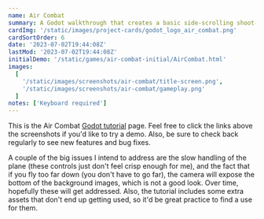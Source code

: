 ```yaml
---
name: Air Combat
summary: A Godot walkthrough that creates a basic side-scrolling shoot-'em-up
cardImg: '/static/images/project-cards/godot_logo_air_combat.png'
cardSortOrder: 6
date: '2023-07-02T19:44:08Z'
lastMod: '2023-07-02T19:44:08Z'
initialDemo: '/static/games/air-combat-initial/AirCombat.html'
images:
  [
    '/static/images/screenshots/air-combat/title-screen.png',
    '/static/images/screenshots/air-combat/gameplay.png'
  ]
notes: ['Keyboard required']
---
```


This is the Air Combat [Godot tutorial][1] page. Feel free to click the links above the screenshots if you'd like to
try a demo. Also, be sure to check back regularly to see new features and bug fixes.

A couple of the big issues I intend to address are the slow handling of the plane (these controls just don't feel crisp
enough for me), and the fact that if you fly too far down (you don't have to go far), the camera will expose the bottom
of the background images, which is not a good look. Over time, hopefully these will get addressed. Also, the tutorial
includes some extra assets that don't end up getting used, so it'd be great practice to find a use for them.

[1]: https://devga.me/tutorials/godot2d/
